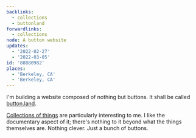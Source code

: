 ```yaml
---
backlinks:
  - collections
  - buttonland
forwardlinks:
  - collections
node: A button website
updates:
  - '2022-02-27'
  - '2022-03-05'
id: '88880982'
places:
  - 'Berkeley, CA'
  - 'Berkeley, CA'
---
```

I'm building a website composed of nothing but buttons. It shall be called [button.land](https://button.land).

[Collections of things](collections.md) are particularly interesting to me. I like the documentary aspect of it; there's nothing to it beyond what the things themselves are. Nothing clever. Just a bunch of buttons.
